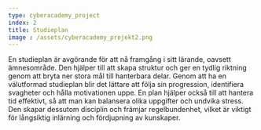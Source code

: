 ```yaml
---
type: cyberacademy_project
index: 2
title: Studieplan
image : /assets/cyberacademy_projekt2.png
---
```


En studieplan är avgörande för att nå framgång i sitt lärande, oavsett ämnesområde. Den hjälper till att skapa struktur och ger en tydlig riktning genom att bryta ner stora mål till hanterbara delar. Genom att ha en välutformad studieplan blir det lättare att följa sin progression, identifiera svagheter och hålla motivationen uppe. En plan hjälper också till att hantera tid effektivt, så att man kan balansera olika uppgifter och undvika stress. Den skapar dessutom disciplin och främjar regelbundenhet, vilket är viktigt för långsiktig inlärning och fördjupning av kunskaper.